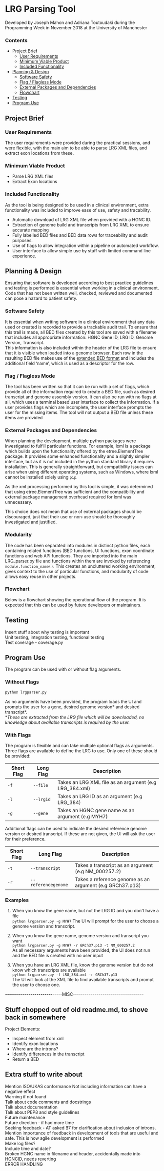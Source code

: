 # LRG Parsing Tool
Developed by Joseph Mahon and Adriana Toutoudaki during the Programming Week in November 2018 at the University of Manchester

### Contents

* [Project Brief](#project-brief)
	* [User Requirements](#user-requirements)
	* [Minimum Viable Product](#minimum-viable-product)
	* [Included Functionality](#included-functionality)
* [Planning &amp; Design](#planning--design)
	* [Software Safety](#software-safety)
	* [Flag / Flagless Mode](#flag--flagless-mode)
	* [External Packages and Dependencies](#external-packages-and-dependencies)
	* [Flowchart](#flowchart)
* [Testing](#testing)
* [Program Use](#program-use)

## Project Brief

### User Requirements
The user requirements were provided during the practical sessions, and were flexible, with the main aim to be able to parse LRG XML files, and extract exon locations from these. 

### Minimum Viable Product
- Parse LRG XML files
- Extract Exon locations

### Included Functionality
As the tool is being designed to be used in a clinical environment, extra functionality was included to improve ease of use, safety and tracability.
- Automatic download of LRG XML file when provided with a HGNC ID.
- Extraction of genome build and transcripts from LRG XML to ensure accurate mapping
- Fully labelled BED files and BED data rows for traceability and audit purposes.
- Use of flags to allow integration within a pipeline or automated workflow.
- User interface to allow simple use by staff with limited command line experience.
 


## Planning & Design
Ensuring that  software is developed according to best practice guidelines and testing is performed is essential when working in a clinical environment. Code that has not been written well, checked, reviewed and documented can pose a hazard to patient safety.

### Software Safety
It is essential when writing software in a clinical environment that any data used or created is recorded to provide a trackable audit trail. To ensure that this trail is made, all BED files created by this tool are saved with a filename that includes all appropriate information:
HGNC Gene ID, LRG ID, Genome Version, Transcript.  
This information is also included within the header of the LRG file to ensure that it is visible when loaded into a genome browser. Each row in the resulting BED file makes use of the [extended BED format](https://genome.ucsc.edu/FAQ/FAQformat.html) and includes the additional field ‘name’, which is used as a descriptor for the row.

### Flag / Flagless Mode
The tool has been written so that it can be run with a set of flags, which provide all of the information required to create a BED file, such as desired transcript and genome assembly version. It can also be run with no flags at all, which uses a terminal based user interface to collect the information. If a user provides flags which are incomplete, the user interface prompts the user for the missing items. The tool will not output a BED file unless these items are provided

### External Packages and Dependencies
When planning the development, multiple python packages were investigated to fulfill particular functions. For example, lxml is a package which builds upon the functionality offered by the etree.ElementTree package. It provides some enhanced functionality and a slightly simpler interface, but as it is not included in the python standard library it requires installation. This is generally straightforward, but compatibility issues can arise when using different operating systems, such as Windows, where lxml cannot be installed solely using `pip`.

As the xml processing performed by this tool is simple, it was determined that using etree.ElementTree was sufficient and the compatibility and external package management overhead required for lxml was unnecessary.

This choice does not mean that use of external packages should be discouraged, just that their use or non-use should be thoroughly investigated and justified.

### Modularity
The code has been separated into modules in distinct python files, each containing related functions (BED functions, UI functions, exon coordinate functions and web API functions. They are imported into the main LRG_parser.py file and functions within them are invoked by referencing `module.function_name()`.  This creates an uncluttered working environment, gives context to the use of particular functions, and modularity of code allows easy reuse in other projects.

### Flowchart
Below is a flowchart showing the operational flow of the program. It is expected that this can be used by future developers or maintainers.




## Testing
Insert stuff about why testing is important  
Unit testing, integration testing, functional testing  
Test coverage - coverage.py  

## Program Use
The program can be used with or without flag arguments.
### Without Flags
```python
python lrgparser.py
```
As no arguments have been provided, the program loads the UI and prompts the user for a gene, desired genome version\* and desired transcript\*.  
\**These are extracted from the LRG file which will be downloaded, no knowledge about available transcripts is required by the user.*

### With Flags
The program is flexible and can take multiple optional flags as arguments.
Three flags are available to define the LRG to use. Only one of these should be provided:  

Short Flag | Long Flag | Description
 --- | --- | ---
`-f` | `--file`   | Takes an LRG XML file as an argument (e.g LRG_384.xml)
`-l` | `--lrgid`  | Takes an LRG ID as an argument (e.g LRG_384)
`-g` | `--gene`  | Takes an HGNC gene name as an argument (e.g MYH7)


Additional flags can be used to indicate the desired reference genome version or desired transcript. If these are not given, the UI will ask the user for their preference.  

Short Flag | Long Flag | Description
 --- | --- | ---
`-t` | `--transcript` | Takes a transcript as an argument (e.g NM_000257.2)
`-r` | `--referencegenome` |  Takes a reference genome as an argument (e.g GRCh37.p13)

### Examples
1. When you know the gene name, but not the LRG ID and you don't have a file  
   ```python lrgparser.py -g MYH7``` 
   The UI will prompt for the user to choose a genome version and transcript.  

2. When you know the gene name, genome version and transcript you want  
   ```python lrgparser.py -g MYH7 -r GRCh37.p13 -t NM_000257.2```  
   As all necessary arguments have been provided, the UI does not run and the BED file is created with no user input  

3. When you have an LRG XML file, know the genome version but do not know which transcripts are available  
   ```python lrgparser.py -f LRG_384.xml -r GRCh37.p13```  
   The UI will look at the XML file to find available transcripts and prompt the user to choose one.  

-----------------------------MISC------------------------------------

## Stuff chopped out of old readme.md, to shove back in somewhere
Project Elements:
- Inspect element from xml
- Identify exon locations
- Where are the introns?
- Identify differences in the transcript
- Return a BED

## Extra stuff to write about
Mention ISO/UKAS conformance
Not including information can have a negative effect  
Warning if not found  
Talk about code comments and docstrings  
Talk about documentation  
Talk about PEP8 and style guidelines  
Future maintenance  
Future direction - if had more time  
Seeking feedback - AT asked B7 for clarification about inclusion of introns. Mention importance of feedback in development of tools that are useful and safe. This is how agile development is performed  
Make log files?  
Include time and date?  
Broken HGNC name in filename and header, accidentally made into HGNCID, needs reverting  
ERROR HANDLING  